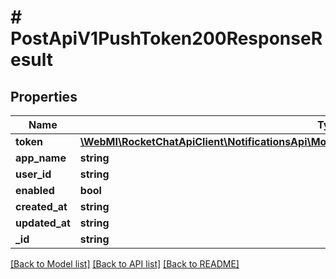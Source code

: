 # # PostApiV1PushToken200ResponseResult

## Properties

Name | Type | Description | Notes
------------ | ------------- | ------------- | -------------
**token** | [**\WebMI\RocketChatApiClient\NotificationsApi\Model\PostApiV1PushToken200ResponseResultToken**](PostApiV1PushToken200ResponseResultToken.md) |  | [optional]
**app_name** | **string** |  | [optional]
**user_id** | **string** |  | [optional]
**enabled** | **bool** |  | [optional]
**created_at** | **string** |  | [optional]
**updated_at** | **string** |  | [optional]
**_id** | **string** |  | [optional]

[[Back to Model list]](../../README.md#models) [[Back to API list]](../../README.md#endpoints) [[Back to README]](../../README.md)
